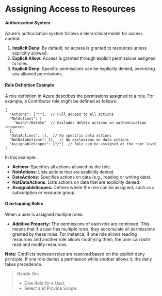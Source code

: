 # Assigning Access to Resources

#### Authorization System

Azure's authorization system follows a hierarchical model for access control:

1. **Implicit Deny:** By default, no access is granted to resources unless explicitly allowed.
2. **Explicit Allow:** Access is granted through explicit permissions assigned to roles.
3. **Explicit Deny:** Specific permissions can be explicitly denied, overriding any allowed permissions.

#### Role Definition Example

A role definition in Azure describes the permissions assigned to a role. For example, a Contributor role might be defined as follows:

```
{
  "Actions": ["*"],  // Full access to all actions
  "NotActions": [
    "Auth/*/Delete"  // Excludes delete actions on authentication resources
  ],
  "DataActions": [],  // No specific data actions
  "NotDataActions": [],  // No exclusions on data actions
  "AssignableScopes": ["/"]  // Role can be assigned at the root level
}

```

In this example:

- **Actions:** Specifies all actions allowed by the role.
- **NotActions:** Lists actions that are explicitly denied.
- **DataActions:** Specifies actions on data (e.g., reading or writing data).
- **NotDataActions:** Lists actions on data that are explicitly denied.
- **AssignableScopes:** Defines where the role can be assigned, such as a subscription or resource group.

#### Overlapping Roles

When a user is assigned multiple roles:

- **Additive Property:** The permissions of each role are combined. This means that if a user has multiple roles, they accumulate all permissions granted by these roles. For instance, if one role allows reading resources and another role allows modifying them, the user can both read and modify resources.

**Note:** Conflicts between roles are resolved based on the explicit deny principle. If one role denies a permission while another allows it, the deny takes precedence.

> Hands-On:
> 	- Give Role for a User.
> 	- Select and Provide Scope.